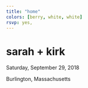 ```yaml
---
title: "home"
colors: [berry, white, white]
rsvp: yes,
---
```


# sarah + kirk

Saturday, September 29, 2018

Burlington, Massachusetts
